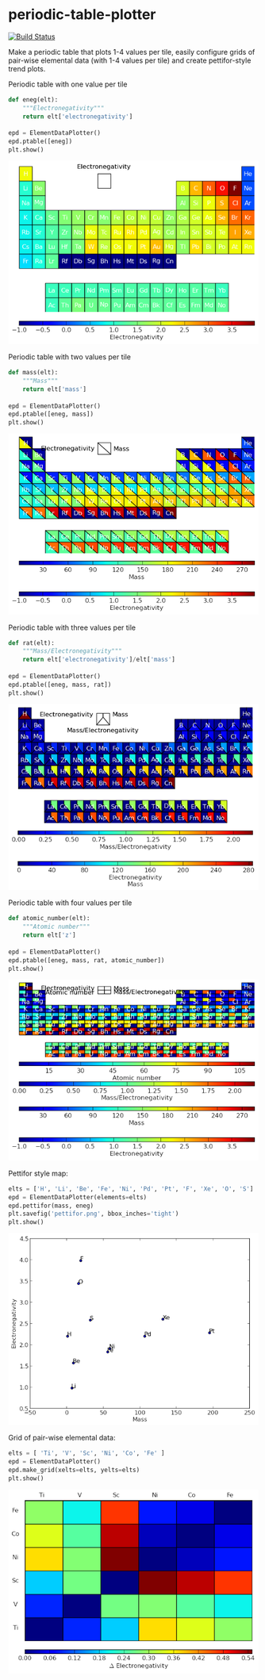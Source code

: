 periodic-table-plotter 
======================
[![Build Status](https://travis-ci.org/wolverton-research-group/periodic-table-plotter.svg?branch=master)](https://travis-ci.org/wolverton-research-group/periodic-table-plotter)

Make a periodic table that plots 1-4 values per tile, easily configure grids 
of pair-wise elemental data (with 1-4 values per tile) and create 
pettifor-style trend plots.

Periodic table with one value per tile

```python
def eneg(elt):
    """Electronegativity"""
    return elt['electronegativity']

epd = ElementDataPlotter()
epd.ptable([eneg])
plt.show()
```
![Single value colormap](ptplotter/examples/uni.png)

Periodic table with two values per tile
```python
def mass(elt):
    """Mass"""
    return elt['mass']

epd = ElementDataPlotter()
epd.ptable([eneg, mass])
plt.show()
```
![Double value colormap](ptplotter/examples/bi.png)

Periodic table with three values per tile
```python
def rat(elt):
    """Mass/Electronegativity"""
    return elt['electronegativity']/elt['mass']

epd = ElementDataPlotter()
epd.ptable([eneg, mass, rat])
plt.show()
```
![Triple value colormap](ptplotter/examples/tri.png)

Periodic table with four values per tile
```python
def atomic_number(elt):
    """Atomic number"""
    return elt['z']

epd = ElementDataPlotter()
epd.ptable([eneg, mass, rat, atomic_number])
plt.show()
```
![Quadrupel value colormap](ptplotter/examples/quad.png)

Pettifor style map:
```python
elts = ['H', 'Li', 'Be', 'Fe', 'Ni', 'Pd', 'Pt', 'F', 'Xe', 'O', 'S']
epd = ElementDataPlotter(elements=elts)
epd.pettifor(mass, eneg)
plt.savefig('pettifor.png', bbox_inches='tight')
plt.show()
```
![Pettifor map](ptplotter/examples/pettifor.png)

Grid of pair-wise elemental data:
```python
elts = [ 'Ti', 'V', 'Sc', 'Ni', 'Co', 'Fe' ]
epd = ElementDataPlotter()
epd.make_grid(xelts=elts, yelts=elts)
plt.show()
```
![Pair data](ptplotter/examples/grid.png)
